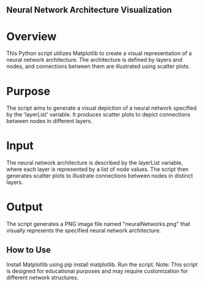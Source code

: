 ## Neural Network Architecture Visualization
# Overview
This Python script utilizes Matplotlib to create a visual representation of a neural network architecture. The architecture is defined by layers and nodes, and connections between them are illustrated using scatter plots.

# Purpose
The script aims to generate a visual depiction of a neural network specified by the 'layerList' variable. It produces scatter plots to depict connections between nodes in different layers.

# Input
The neural network architecture is described by the layerList variable, where each layer is represented by a list of node values. The script then generates scatter plots to illustrate connections between nodes in distinct layers.


# Output
The script generates a PNG image file named "neuralNetworks.png" that visually represents the specified neural network architecture.

## How to Use
Install Matplotlib using pip install matplotlib.
Run the script.
Note: This script is designed for educational purposes and may require customization for different network structures.

